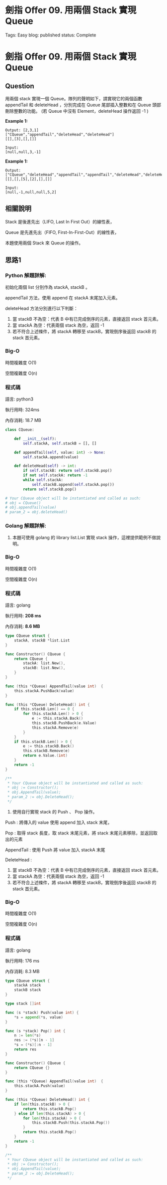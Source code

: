 # 劍指 Offer 09. 用兩個 Stack 實現 Queue

Tags: Easy
blog: published
status: Complete

# 劍指 Offer 09. 用兩個 Stack 實現 Queue

## Question

用兩個 stack 實現一個 Queue。隊列的聲明如下，請實現它的兩個函數 appendTail 和 deleteHead ，分別完成在 Queue 尾部插入整數和在 Queue 頭部刪除整數的功能。 (若 Queue 中沒有 Element，deleteHead 操作返回 -1 )

**Example 1:**

```
Output: [2,3,1]
["CQueue","appendTail","deleteHead","deleteHead"]
[[],[3],[],[]]

Input:
[null,null,3,-1]
```

**Example 1:**

```
Output:
["CQueue","deleteHead","appendTail","appendTail","deleteHead","deleteHead"]
[[],[],[5],[2],[],[]]

Input:
[null,-1,null,null,5,2]
```

## 相關說明

Stack 是後進先出（LIFO, Last In First Out）的線性表，

Queue 是先進先出（FIFO, First-In-First-Out）的線性表，

本題使用兩個 Stack 來 Queue 的操作。

## 思路1

### Python 解題詳解:

初始化兩個 list 分別作為 stackA, stackB 。

appendTail 方法，使用 append 在 stackA 末尾加入元素。

deleteHead 方法分別進行以下判斷：

1. 當 stackB 不為空：代表 B 中有已完成倒序的元素，直接返回 stack 首元素。
2. 當 stackA 為空：代表兩個 stack 為空，返回 -1
3. 若不符合上述條件，將 stackA 轉移至 stackB，實現倒序後返回 stackB 的 stack 首元素。

### Big-O

時間複雜度 O(1)

空間複雜度 O(n)

### 程式碼

語言: python3

執行用時: 324ms 

內存消耗: 18.7 MB

```python
class CQueue:

    def __init__(self):
        self.stackA, self.stackB = [], []

    def appendTail(self, value: int) -> None:
        self.stackA.append(value)

    def deleteHead(self) -> int:
        if self.stackB: return self.stackB.pop()
        if not self.stackA: return -1
        while self.stackA:
            self.stackB.append(self.stackA.pop())
        return self.stackB.pop()

# Your CQueue object will be instantiated and called as such:
# obj = CQueue()
# obj.appendTail(value)
# param_2 = obj.deleteHead()
```

### Golang 解題詳解:

1.  本題可使用 golang 的 library  list.List 實現 stack 操作，這裡提供範例不做說明。

### Big-O

時間複雜度 O(1)

空間複雜度 O(n)

### 程式碼

語言: golang

執行用時: **208 ms**

內存消耗: **8.6 MB**

```go
type CQueue struct {
    stackA, stackB *list.List
}

func Constructor() CQueue {
    return CQueue {
        stackA: list.New(),
        stackB: list.New(),
    }
}

func (this *CQueue) AppendTail(value int)  {
    this.stackA.PushBack(value)
}

func (this *CQueue) DeleteHead() int {
    if this.stackB.Len() == 0 {
        for this.stackA.Len() > 0 {
            e := this.stackA.Back()
            this.stackB.PushBack(e.Value)
            this.stackA.Remove(e)
        }
    }
    if this.stackB.Len() > 0 {
        e := this.stackB.Back()
        this.stackB.Remove(e)
        return e.Value.(int)
    }
    return -1
}

/**
 * Your CQueue object will be instantiated and called as such:
 * obj := Constructor();
 * obj.AppendTail(value);
 * param_2 := obj.DeleteHead();
 */
```

1.  使用自行實現 stack 的 Push 、 Pop 操作。

Push : 將傳入的 value 使用 append 加入 stack 末尾，

Pop : 取得 stack 長度，取 stack 末尾元素，將 stack 末尾元素移除，並返回取出的元素

AppendTail : 使用 Push 將 value 加入 stackA 末尾

DeleteHead : 

1.  當 stackB 不為空：代表 B 中有已完成倒序的元素，直接返回 stack 首元素。
2. 當 stackA 為空：代表兩個 stack 為空，返回 -1
3. 若不符合上述條件，將 stackA 轉移至 stackB，實現倒序後返回 stackB 的 stack 首元素。

### Big-O

時間複雜度 O(1)

空間複雜度 O(n)

### 程式碼

語言: golang

執行用時: 176 ms

內存消耗: 8.3 MB

```go
type CQueue struct {
    stackA stack
    stackB stack
}

type stack []int

func (s *stack) Push(value int) {
    *s = append(*s, value)
}

func (s *stack) Pop() int {
    n := len(*s)
    res := (*s)[n - 1]
    *s = (*s)[:n - 1]
    return res
}

func Constructor() CQueue {
    return CQueue {}
}

func (this *CQueue) AppendTail(value int)  {
    this.stackA.Push(value)
}

func (this *CQueue) DeleteHead() int {
    if len(this.stackB) > 0 {
        return this.stackB.Pop()
    } else if len(this.stackA) > 0 {
        for len(this.stackA) > 0 {
            this.stackB.Push(this.stackA.Pop())
        } 
        return this.stackB.Pop()
    }
    return -1
}

/**
 * Your CQueue object will be instantiated and called as such:
 * obj := Constructor();
 * obj.AppendTail(value);
 * param_2 := obj.DeleteHead();
 */
```